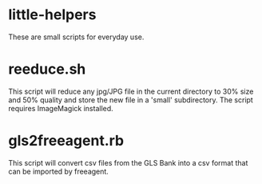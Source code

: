 little-helpers
==============

These are small scripts for everyday use. 

reeduce.sh
==========

This script will reduce any jpg/JPG file in the current directory to 30% size and 50% quality and store the new file in a 'small' subdirectory. The script requires ImageMagick installed.

gls2freeagent.rb
============

This script will convert csv files from the GLS Bank into a csv format that can be imported by freeagent.